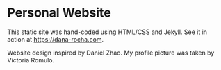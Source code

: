 # Personal Website

This static site was hand-coded using HTML/CSS and Jekyll. See it in action at https://dana-rocha.com.


Website design inspired by Daniel Zhao.
My profile picture was taken by Victoria Romulo.
